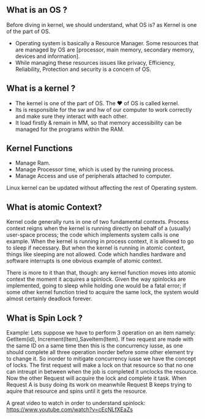## What is an OS ?

Before diving in kernel, we should understand, what OS is? as Kernel is one of the part of OS.

- Operating system is basically a Resource Manager. Some resources that are managed by OS are [processor, main memory, secondary memory, devices and information].
- While managing these resources issues like privacy, Efficiency, Reliability, Protection and security is a concern of OS.

## What is a kernel ?

- The kernel is one of the part of OS. The ❤️ of OS is called kernel.
- Its is responsible for the sw and hw of our computer to work correctly and make sure they interact with each other.
- It load firstly & remain in MM, so that memory accessibility can be managed for the programs within the RAM.

## Kernel Functions

- Manage Ram.
- Manage Processor time, which is used by the running process.
- Manage Access and use of peripherals attached to computer.

Linux kernel can be updated without affecting the rest of Operating system.

## What is atomic Context? 

Kernel code generally runs in one of two fundamental contexts. Process context reigns when the kernel is running directly on behalf of a (usually) user-space process; the code which implements system calls is one example. When the kernel is running in process context, it is allowed to go to sleep if necessary. But when the kernel is running in atomic context, things like sleeping are not allowed. Code which handles hardware and software interrupts is one obvious example of atomic context. 

There is more to it than that, though: any kernel function moves into atomic context the moment it acquires a spinlock. Given the way spinlocks are implemented, going to sleep while holding one would be a fatal error; if some other kernel function tried to acquire the same lock, the system would almost certainly deadlock forever. 


## What is Spin Lock ? 

Example: Lets suppose we have to perform 3 operation on an item namely: GetItem(id), Increment(Item),SaveItem(Item). If two request are made with the same ID on a same time then this is the concurrency iusse, as one should complete all three operation inorder before some other element try to change it. So inorder to mitigate concurrency iusse we have the concept of locks. The first request will make a lock on that resource so that no one can intreupt in between when the job is completed it unclocks the resource. Now the other Request will acquire the lock and complete it task. When Request A is busy doing its work on meanwhile Request B keeps trying to aquire that resource and spins until it gets the resource. 

A great video to watch in order to understand spinlock: 
https://www.youtube.com/watch?v=cEcNLfXEaZs

